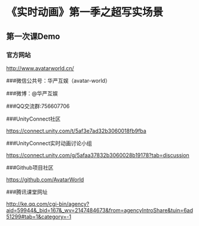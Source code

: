 # 《实时动画》第一季之超写实场景

## 第一次课Demo

### 官方网站

http://www.avatarworld.cn/

###微信公共号：华严互娱（avatar-world）

###微博：@华严互娱

###QQ交流群:756607706

###UnityConnect社区

https://connect.unity.com/t/5af3e7ad32b3060018fb9fba

###UnityConnect实时动画讨论小组

https://connect.unity.com/g/5afaa37832b3060028b19178?tab=discussion

###Github项目社区

https://github.com/AvatarWorld

###腾讯课堂网址

http://ke.qq.com/cgi-bin/agency?aid=59944&_bid=167&_wv=2147484673&from=agencyIntroShare&tuin=6ad51299#tab=1&category=-1

